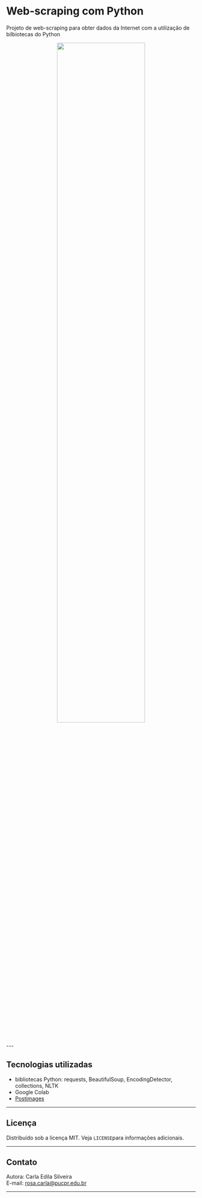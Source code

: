 # Web-scraping com Python  

Projeto de web-scraping para obter dados da Internet com a utilização de bilbiotecas do Python  
<body>
  <center>
  <img src="https://i.postimg.cc/VkKVD0yf/web-scraping-python.png" align="middle" height="68%" width="68%">    
  </center>
</body>
---  

## Tecnologias utilizadas
- bibliotecas Python: requests, BeautifulSoup, EncodingDetector, collections, NLTK
- Google Colab
- [Postimages](https://postimages.org/)

---  

## Licença  
Distribuído sob a licença MIT. Veja `LICENSE`para informações adicionais. 

---  

## Contato
Autora: Carla Edila Silveira  
E-mail: rosa.carla@pucpr.edu.br  

---


